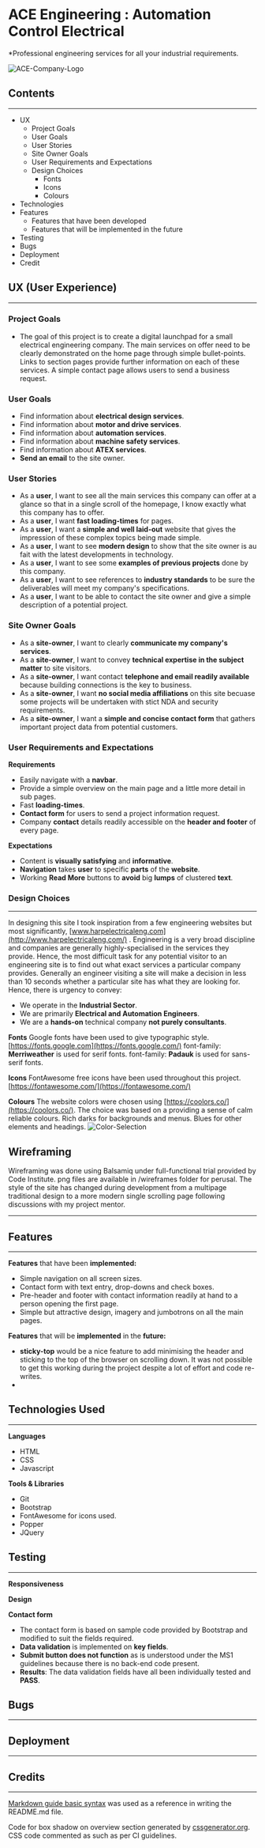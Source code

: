 # ACE Engineering : Automation Control Electrical
*Professional engineering services for all your industrial requirements.

![ACE-Company-Logo](/assets/images/ACE_Logo_Boxed.jpg)

## Contents
---
* UX
    * Project Goals
    * User Goals
    * User Stories
    * Site Owner Goals
    * User Requirements and Expectations
    * Design Choices
        * Fonts
        * Icons
        * Colours
* Technologies
* Features
    * Features that have been developed
    * Features that will be implemented in the future
* Testing
* Bugs
* Deployment
* Credit

## UX (User Experience) 
---
### Project Goals

* The goal of this project is to create a digital launchpad for a small electrical engineering company. The main services on offer need to be clearly demonstrated on the home page through simple bullet-points. Links to section pages provide further information on each of these services. A simple contact page allows users to send a business request.

### User Goals

* Find information about **electrical design services**.
* Find information about **motor and drive services**.
* Find information about **automation services**.
* Find information about **machine safety services**.
* Find information about **ATEX services**.
* **Send an email** to the site owner.

### User Stories

* As a **user**, I want to see all the main services this company can offer at a glance so that in a single scroll of the homepage, I know exactly what this company has to offer.
* As a **user**, I want **fast loading-times** for pages.
* As a **user**, I want a **simple and well laid-out** website that gives the impression of these complex topics being made simple.
* As a **user**, I want to see **modern design** to show that the site owner is au fait with the latest developments in technology.
* As a **user**, I want to see some **examples of previous projects** done by this company.
* As a **user**, I want to see references to **industry standards** to be sure the deliverables will meet my company's specifications.
* As a **user**, I want to be able to contact the site owner and give a simple description of a potential project.

### Site Owner Goals

* As a **site-owner**, I want to clearly **communicate my company's services**.
* As a **site-owner**, I want to convey **technical expertise in the subject matter** to site visitors.
* As a **site-owner**, I want contact **telephone and email readily available** because building connections is the key to business.
* As a **site-owner**, I want **no social media affiliations** on this site becuase some projects will be undertaken with stict NDA and security requirements.
* As a **site-owner**, I want a **simple and concise contact form** that gathers important project data from potential customers.

### User Requirements and Expectations

**Requirements**
* Easily navigate with a **navbar**.
* Provide a simple overview on the main page and a little more detail in sub pages.
* Fast **loading-times**.
* **Contact form** for users to send a project information request.
* Company **contact** details readily accessible on the **header and footer** of every page.

**Expectations**
* Content is **visually satisfying** and **informative**.
* **Navigation** takes **user** to specific **parts** of the **website**.
* Working **Read More** buttons to **avoid** big **lumps** of clustered **text**.

### Design Choices
---
In designing this site I took inspiration from a few engineering websites but most significantly, [www.harpelectricaleng.com](http://www.harpelectricaleng.com/) .
Engineering is a very broad discipline and companies are generally highly-specialised in the services they provide. Hence, the most difficult task for any potential visitor to an engineering site is to find out what exact services a particular company provides. Generally an engineer visiting a site will make a decision in less than 10 seconds whether a particular site has what they are looking for. Hence, there is urgency to convey:
* We operate in the **Industrial Sector**.
* We are primarily **Electrical and Automation Engineers**.
* We are a **hands-on** technical company **not purely consultants**.

**Fonts**
Google fonts have been used to give typographic style. [https://fonts.google.com](https://fonts.google.com/)
font-family: **Merriweather** is used for serif fonts.
font-family: **Padauk** is used for sans-serif fonts.

**Icons**
FontAwesome free icons have been used throughout this project. [https://fontawesome.com/](https://fontawesome.com/)

**Colours**
The website colors were chosen using [https://coolors.co/](https://coolors.co/). The choice was based on a providing a sense of calm reliable colours. Rich darks for backgrounds and menus. Blues for other elements and headings.
![Color-Selection](/wireframes/ace-engineering-site-colors.jpg)

## Wireframing
Wireframing was done using Balsamiq under full-functional trial provided by Code Institute.
png files are available in /wireframes folder for perusal.
The style of the site has changed during development from a multipage traditional design to a more modern single scrolling page following discussions with my project mentor.

---

## Features
---
**Features** that have been **implemented:**
* Simple navigation on all screen sizes.
* Contact form with text entry, drop-downs and check boxes.
* Pre-header and footer with contact information readily at hand to a person opening the first page.
* Simple but attractive design, imagery and jumbotrons on all the main pages.

**Features** that will be **implemented** in the **future:**
* **sticky-top** would be a nice feature to add minimising the header and sticking to the top of the browser on scrolling down. It was not possible to get this working during the project despite a lot of effort and code re-writes.
* 

## Technologies Used
---
**Languages**
* HTML
* CSS
* Javascript

**Tools & Libraries**
* Git
* Bootstrap
* FontAwesome for icons used.
* Popper
* JQuery



## Testing
---

**Responsiveness**


**Design**


**Contact form**
* The contact form is based on sample code provided by Bootstrap and modified to suit the fields required.
* **Data validation** is implemented on **key fields**.
* **Submit button does not function** as is understood under the MS1 guidelines because there is no back-end code present.
* **Results**: The data validation fields have all been individually tested and **PASS**.

## Bugs
---

## Deployment
---

## Credits
---


[Markdown guide basic syntax](https://www.markdownguide.org/basic-syntax/) was used as a reference in writing the README.md file.

Code for box shadow on overview section generated by [cssgenerator.org](https://cssgenerator.org/box-shadow-css-generator.html). CSS code commented as such as per CI guidelines.
